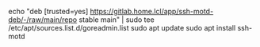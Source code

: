 echo "deb [trusted=yes] https://gitlab.home.lcl/app/ssh-motd-deb/-/raw/main/repo stable main" | sudo tee /etc/apt/sources.list.d/goreadmin.list
sudo apt update
sudo apt install ssh-motd